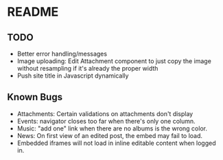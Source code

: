 # README

## TODO
* Better error handling/messages
* Image uploading: Edit Attachment component to just copy the image without resampling if it's already
  the proper width
* Push site title in Javascript dynamically

## Known Bugs
* Attachments: Certain validations on attachments don't display
* Events: navigator closes too far when there's only one column.
* Music: "add one" link when there are no albums is the wrong color.
* News: On first view of an edited post, the embed may fail to load.
* Embedded iframes will not load in inline editable content when logged in.
